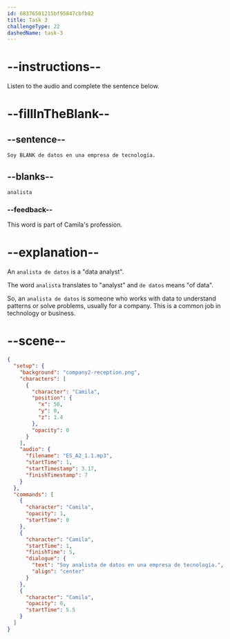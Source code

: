 ```yaml
---
id: 68376501215bf95847cbfb82
title: Task 3
challengeType: 22
dashedName: task-3
---
```


<!-- (Audio) Camila: Soy analista de datos en una empresa de tecnología. -->

# --instructions--

Listen to the audio and complete the sentence below.

# --fillInTheBlank--

## --sentence--

`Soy BLANK de datos en una empresa de tecnología.`

## --blanks--

`analista`

### --feedback--

This word is part of Camila's profession.

# --explanation--

An `analista de datos` is a "data analyst".

The word `analista` translates to "analyst" and `de datos` means "of data". 

So, an `analista de datos` is someone who works with data to understand patterns or solve problems, usually for a company. This is a common job in technology or business.

# --scene--

```json
{
  "setup": {
    "background": "company2-reception.png",
    "characters": [
      {
        "character": "Camila",
        "position": {
          "x": 50,
          "y": 0,
          "z": 1.4
        },
        "opacity": 0
      }
    ],
    "audio": {
      "filename": "ES_A2_1.1.mp3",
      "startTime": 1,
      "startTimestamp": 3.17,
      "finishTimestamp": 7
    }
  },
  "commands": [
    {
      "character": "Camila",
      "opacity": 1,
      "startTime": 0
    },
    {
      "character": "Camila",
      "startTime": 1,
      "finishTime": 5,
      "dialogue": {
        "text": "Soy analista de datos en una empresa de tecnología.",
        "align": "center"
      }
    },
    {
      "character": "Camila",
      "opacity": 0,
      "startTime": 5.5
    }
  ]
}
```
